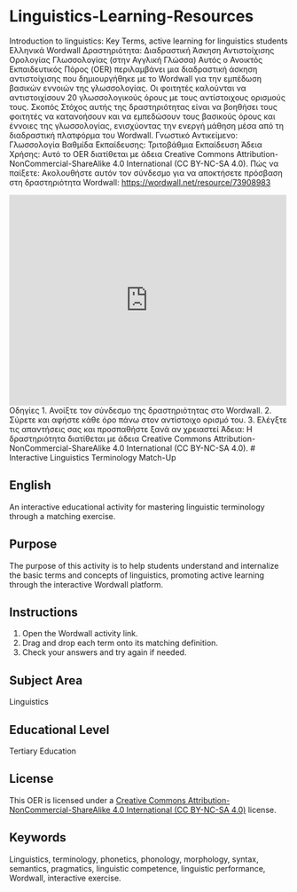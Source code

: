 # Linguistics-Learning-Resources
Introduction to linguistics: Key Terms, active learning for linguistics students
Ελληνικά
Wordwall Δραστηριότητα:  Διαδραστική Άσκηση Αντιστοίχισης Ορολογίας Γλωσσολογίας (στην Αγγλική Γλώσσα)
Αυτός ο Ανοικτός Εκπαιδευτικός Πόρος (OER) περιλαμβάνει μια διαδραστική άσκηση αντιστοίχισης που δημιουργήθηκε με το Wordwall για την εμπέδωση βασικών εννοιών της γλωσσολογίας. Οι φοιτητές καλούνται να αντιστοιχίσουν 20 γλωσσολογικούς όρους με τους αντίστοιχους ορισμούς τους.
Σκοπός
Στόχος αυτής της δραστηριότητας είναι να βοηθήσει τους φοιτητές να κατανοήσουν και να εμπεδώσουν τους βασικούς όρους και έννοιες της γλωσσολογίας, ενισχύοντας την ενεργή μάθηση μέσα από τη διαδραστική πλατφόρμα του Wordwall.
Γνωστικό Αντικείμενο: Γλωσσολογία
Βαθμίδα Εκπαίδευσης: Τριτοβάθμια Εκπαίδευση
Άδεια Χρήσης:
Αυτό το OER διατίθεται με άδεια Creative Commons Attribution-NonCommercial-ShareAlike 4.0 International (CC BY-NC-SA 4.0).
Πώς να παίξετε: Ακολουθήστε αυτόν τον σύνδεσμο για να αποκτήσετε πρόσβαση στη δραστηριότητα Wordwall: https://wordwall.net/resource/73908983
<iframe style="max-width:100%" src="https://wordwall.net/embed/a7ca0a4591d94542ba6ae6eccd481911?themeId=1&templateId=3&fontStackId=0" width="500" height="380" frameborder="0" allowfullscreen></iframe>
Οδηγίες
1.	Ανοίξτε τον σύνδεσμο της δραστηριότητας στο Wordwall.
2.	Σύρετε και αφήστε κάθε όρο πάνω στον αντίστοιχο ορισμό του.
3.	Ελέγξτε τις απαντήσεις σας και προσπαθήστε ξανά αν χρειαστεί
Άδεια: H δραστηριότητα διατίθεται με άδεια Creative Commons Attribution-NonCommercial-ShareAlike 4.0 International (CC BY-NC-SA 4.0).
# Interactive Linguistics Terminology Match-Up

## English

An interactive educational activity for mastering linguistic terminology through a matching exercise.

## Purpose

The purpose of this activity is to help students understand and internalize the basic terms and concepts of linguistics, promoting active learning through the interactive Wordwall platform.

## Instructions

1. Open the Wordwall activity link.
2. Drag and drop each term onto its matching definition.
3. Check your answers and try again if needed.

## Subject Area

Linguistics

## Educational Level

Tertiary Education

## License

This OER is licensed under a [Creative Commons Attribution-NonCommercial-ShareAlike 4.0 International (CC BY-NC-SA 4.0)](https://creativecommons.org/licenses/by-nc-sa/4.0/) license.

## Keywords

Linguistics, terminology, phonetics, phonology, morphology, syntax, semantics, pragmatics, linguistic competence, linguistic performance, Wordwall, interactive exercise.
